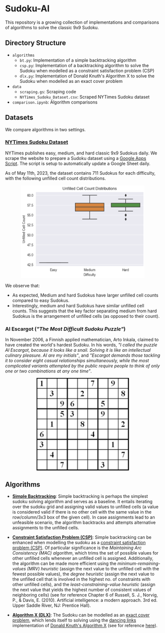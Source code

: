 # Sudoku-AI
This repository is a growing collection of implementations and comparisons of algorithms to solve the classic 9x9 Sudoku.

## Directory Structure
- `algorithms`
    - `bt.py`: Implementation of a simple backtracking algorithm
    - `csp.py`: Implementation of a backtracking algorithm to solve the Sudoku when modelled as a constraint satisfaction problem (CSP)
    - `dlx.py`: Implementation of Donald Knuth's Algorithm X to solve the Sudoku when modelled as an exact cover problem
- `data`
    - `scraping.gs`: Scraping code
    - `NYTimes_Sudoku_Dataset.csv`: Scraped NYTimes Sudoku dataset
- `comparison.ipynb`: Algorithm comparisons

## Datasets
We compare algorithms in two settings.
### [NYTimes Sudoku Dataset](data/NYTimes_Sudoku_Dataset.csv)
NYTimes publishes easy, medium, and hard classic 9x9 Sudokus daily. We scrape the website to prepare a Sudoku dataset using a [Google Apps Script](data/scraping.gs). The script is setup to automatically update a Google Sheet daily.

As of May 11th, 2023, the dataset contains 711 Sudokus for each difficulty, with the following unfilled cell count distributions.
<p align="center"><img width="400" height="300" src="assets/uccd.png"></p>
We observe that:

- As expected, Medium and hard Sudokus have larger unfilled cell counts compared to easy Sudokus.
- Interestingly, medium and hard Sudokus have similar unfilled cell counts. This suggests that the key factor separating medium from hard Sudokus is the arrangement of unfilled cells (as opposed to their count).

### AI Escargot (*"The Most Difficult Sudoku Puzzle"*)
In November 2006, a Finnish applied mathematician, Arto Inkala, claimed to have created the world's hardest Sudoku. In his words, *"I called the puzzle AI Escargot, because it looks like a snail. Solving it is like an intellectual culinary pleasure. AI are my initials"*, and *"Escargot demands those tackling it to consider eight casual relationships simultaneously, while the most complicated variants attempted by the public require people to think of only one or two combinations at any one time"*.
<p align="center"><img width="300" height="300" src="assets/ai_escargot.png"></p>

## Algorithms
- [**Simple Backtracking**](algorithms/bt.py): Simple backtracking is perhaps the simplest sudoku solving algorithm and serves as a baseline. It entails iterating over the sudoku grid and assigning valid values to unfilled cells (a value is considered valid if there is no other cell with the same value in the row/column/3x3 box of the given cell). In case assignments lead to an unfeasible scenario, the algorithm backtracks and attempts alternative assignments to the unfilled cells.

- [**Constraint Satisfaction Problem (CSP)**](algorithms/csp.py): Simple backtracking can be enhanced when modelling the sudoku as a [constraint satisfaction problem (CSP)](https://en.wikipedia.org/wiki/Constraint_satisfaction_problem). Of particular significance is the *Maintaining Arc Consistency (MAC) algorithm*, which trims the set of possible values for other unfilled cells whenever an unfilled cell is assigned. Additionally, the algorithm can be made more efficient using the *minimum-remaining-values (MRV) heuristic* (assign the next value to the unfilled cell with the fewest possible values), the *degree heuristic* (assign the next value to the unfilled cell that is involved in the highest no. of constraints with other unfilled cells), and the *least-constraining-value heuristic* (assign the next value that yields the highest number of consistent values of neighboring cells) (see for reference Chapter 6 of Russell, S. J., Norvig, P., & Davis, E. (2010). Artificial intelligence: a modern approach. 3rd ed. Upper Saddle River, NJ: Prentice Hall).

- [**Algorithm X (DLX)**](algorithms/dlx.py): The Sudoku can be modelled as an [exact cover problem](https://en.wikipedia.org/wiki/Exact_cover), which lends itself to solving using the [dancing links](https://en.wikipedia.org/wiki/Dancing_Links) implementation of [Donald Knuth's Algorithm X](https://en.wikipedia.org/wiki/Knuth%27s_Algorithm_X) (see for reference [here](https://arxiv.org/pdf/cs/0011047.pdf)).